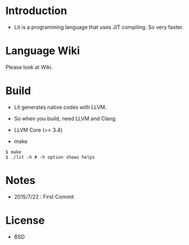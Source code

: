 # Introduction
- Lit is a programming language that uses JIT compiling.
So very faster.

# Language Wiki
Please look at Wiki.

# Build
- Lit generates native codes with LLVM.
- So when you build, need LLVM and Clang.

- LLVM Core (== 3.4)
- make

```
$ make
$ ./lit -h # -h option shows helps
```

# Notes
- 2015/7/22 : First Commit

# License
- BSD
